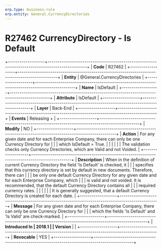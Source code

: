 ```yaml
---
erp.type: business-rule
erp.entity: General.CurrencyDirectories
---
```


# R27462 CurrencyDirectory - Is Default
+-------------------+--------------------------------------------------------------------------------------------------+
| **Code**          | R27462                                                                                           |
+-------------------+--------------------------------------------------------------------------------------------------+
| **Entity**        | @General.CurrencyDirectories                                                                                |
+-------------------+--------------------------------------------------------------------------------------------------+
| **Name**          | IsDefault                                                                                        |
+-------------------+--------------------------------------------------------------------------------------------------+
| **Attribute**     | IsDefault                                                                                        |
+-------------------+--------------------------------------------------------------------------------------------------+
| **Layer**         | Back-End                                                                                         |
+-------------------+--------------------------------------------------------------------------------------------------+
| **Events**        | Releasing +                                                                                      |
+-------------------+--------------------------------------------------------------------------------------------------+
| **Modify**        | NO                                                                                               |
+-------------------+--------------------------------------------------------------------------------------------------+
| **Action**        | For any given date and for each Enterprise Company, there can only be one Currency Directory for |
|                   | which IsDefault = True.                                                                          |
|                   |                                                                                                  |
|                   | The validation checks only Currency Directories, which are Valid and not Voided.                 |
+-------------------+--------------------------------------------------------------------------------------------------+
| **Description**   | When in the definition of current Currency Directory the field 'Is Default' is checked, it       |
|                   | specifies that this currency directory is set by default in new documents. Therefore, there can  |
|                   | be only one default Currency Directory for any given date and for each Enterprise Company, which |
|                   | is valid and not voided. It is recommended, that the default Currency Directory contains all     |
|                   | required currency rates.                                                                         |
|                   |                                                                                                  |
|                   | It is generally suggested, that a default Currency Directory is created for each date.           |
+-------------------+--------------------------------------------------------------------------------------------------+
| **Message**       | For any given date and for each Enterprise Company, there can only be one Currency Directory for |
|                   | which the fields \'Is Default\' and \'Is Valid\' are check-marked.                               |
+-------------------+--------------------------------------------------------------------------------------------------+
| **Introduced In   | 2018.1                                                                                           |
| Version**         |                                                                                                  |
+-------------------+--------------------------------------------------------------------------------------------------+
| **Revocable**     | YES                                                                                              |
+-------------------+--------------------------------------------------------------------------------------------------+

  

  

  
